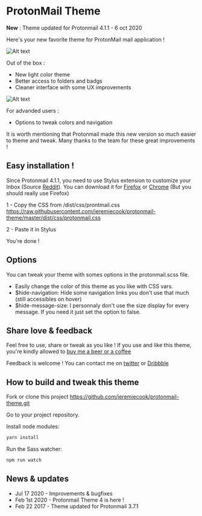 # ProtonMail Theme

**New** : Theme updated for Protonmail 4.1.1 - 6 oct 2020


Here's your new favorite theme for ProtonMail mail application !

![Alt text](/images/screenshot.png?raw=true "ProtonMail Theme")

Out of the box : 
* New light color theme
* Better access to folders and badgs
* Cleaner interface with some UX improvements

![Alt text](/images/auto-collapse.gif?raw=true "Auto-collapse")


For advanded users :
* Options to tweak colors and navigation

It is worth mentioning that Protonmail made this new version so much easier to theme and tweak. Many thanks to the team for these great improvements !



## Easy installation !

Since Protonmail 4.1.1, you need to use Stylus extension to customize your Inbox (Source [Reddit](https://www.reddit.com/r/ProtonMail/comments/j3z4d6/use_stylus_as_an_alternative_to_custom_css_in_beta/)). You can download it for [Firefox](https://addons.mozilla.org/fr/firefox/addon/styl-us/) or [Chrome](https://chrome.google.com/webstore/detail/stylus/clngdbkpkpeebahjckkjfobafhncgmne) (But you should really use Firefox)


1 - Copy the CSS from /dist/css/prontmail.css
https://raw.githubusercontent.com/jeremiecook/protonmail-theme/master/dist/css/protonmail.css

2 - Paste it in Stylus

You're done !


## Options

You can tweak your theme with somes options in the protonmail.scss file.

* Easily change the color of this theme as you like with CSS vars.
* $hide-navigation: Hide some navigation links you don't use that much (still accessibles on hover)
* $hide-message-size: I personnaly don't use the size display for every message. If you need it just set the option to false.



## Share love & feedback

Feel free to use, share or tweak as you like ! If you use and like this theme, you're kindly allowed to [buy me a beer or a coffee](https://ko-fi.com/jeremiecook)

Feedback is welcome !  You can contact me on [twitter](https://twitter.com/jeremiecook) or [Dribbble](https://dribbble.com/shots/3248081-ProtonMail-Theme-Full-page)




## How to build and tweak this theme

Fork or clone this project <https://github.com/jeremiecook/protonmail-theme.git>


Go to your project repository.

Install node modules:

```bash
yarn install
```

Run the Sass watcher:

```bash
npm run watch
```



## News & updates
* Jul 17 2020 - Improvements & bugfixes
* Feb 1st 2020 - Protonmail Theme 4 is here !
* Feb 22 2017 - Theme updated for Protonmail 3.7.1
